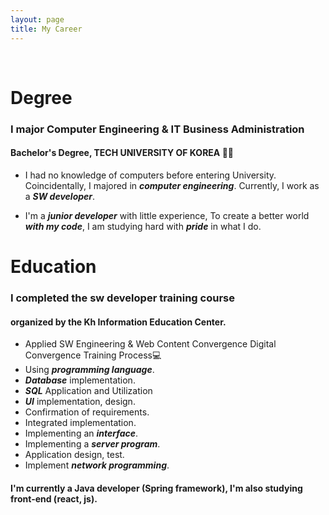 ```yaml
---
layout: page
title: My Career
---
```


<br/>


# Degree

### I major Computer Engineering & IT Business Administration
#### Bachelor's Degree, TECH UNIVERSITY OF KOREA 👩‍🎓


* I had no knowledge of computers before entering University.
  Coincidentally, I majored in _**computer engineering**_.
  Currently, I work as a  _**SW developer**_.


* I'm a _**junior developer**_ with little experience,
  To create a better world _**with my code**_,
  I am studying hard with _**pride**_ in what I do.


# Education

### I completed the sw developer training course 
#### organized by the Kh Information Education Center.

* Applied SW Engineering & Web Content Convergence Digital Convergence Training Process💻
* Using _**programming language**_.
* _**Database**_ implementation.
* _**SQL**_ Application and Utilization
* _**UI**_ implementation, design.
* Confirmation of requirements.
* Integrated implementation.
* Implementing an _**interface**_.
* Implementing a _**server program**_.
* Application design, test.
* Implement _**network programming**_.

#### I'm currently a Java developer (Spring framework), I'm also studying front-end (react, js).
